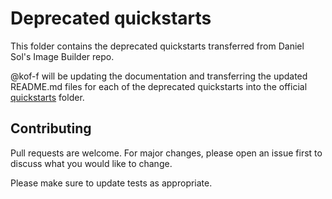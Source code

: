 # Deprecated quickstarts

This folder contains the deprecated quickstarts transferred from Daniel Sol's Image Builder repo.

@kof-f will be updating the documentation and transferring the updated README.md files for each of the deprecated quickstarts into the official [quickstarts](https://github.com/Azure/azvmimagebuilder/tree/main/quickquickstarts) folder.

## Contributing
Pull requests are welcome. For major changes, please open an issue first to discuss what you would like to change.

Please make sure to update tests as appropriate.
